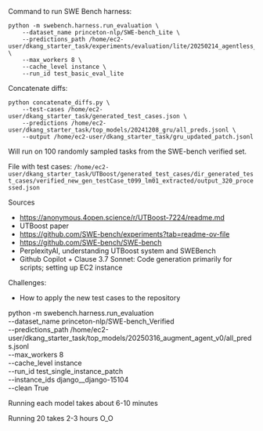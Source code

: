 Command to run SWE Bench harness: 
```
python -m swebench.harness.run_evaluation \
    --dataset_name princeton-nlp/SWE-bench_Lite \
    --predictions_path /home/ec2-user/dkang_starter_task/experiments/evaluation/lite/20250214_agentless_lite_o3_mini/all_preds.jsonl \
    --max_workers 8 \
    --cache_level instance \
    --run_id test_basic_eval_lite
```

Concatenate diffs:
```
python concatenate_diffs.py \
    --test-cases /home/ec2-user/dkang_starter_task/generated_test_cases.json \
    --predictions /home/ec2-user/dkang_starter_task/top_models/20241208_gru/all_preds.jsonl \
    --output /home/ec2-user/dkang_starter_task/gru_updated_patch.jsonl
```

Will run on 100 randomly sampled tasks from the SWE-bench verified set.

File with test cases: `/home/ec2-user/dkang_starter_task/UTBoost/generated_test_cases/dir_generated_test_cases/verified_new_gen_testCase_t099_lm01_extracted/output_320_processed.json`

Sources
- https://anonymous.4open.science/r/UTBoost-7224/readme.md 
- UTBoost paper
- https://github.com/SWE-bench/experiments?tab=readme-ov-file
- https://github.com/SWE-bench/SWE-bench
- PerplexityAI, understanding UTBoost system and SWEBench
- Github Copilot + Clause 3.7 Sonnet: Code generation primarily for scripts; setting up EC2 instance

Challenges:
- How to apply the new test cases to the repository

python -m swebench.harness.run_evaluation \
    --dataset_name princeton-nlp/SWE-bench_Verified \
    --predictions_path /home/ec2-user/dkang_starter_task/top_models/20250316_augment_agent_v0/all_preds.jsonl \
    --max_workers 8 \
    --cache_level instance \
    --run_id test_single_instance_patch \
    --instance_ids django__django-15104 \
    --clean True

Running each model takes about 6-10 minutes

Running 20 takes 2-3 hours O_O